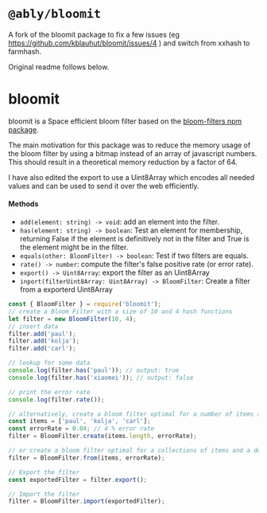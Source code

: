 # `@ably/bloomit`

A fork of the bloomit package to fix a few issues (eg
https://github.com/kblauhut/bloomit/issues/4 ) and switch from xxhash to
farmhash.

Original readme follows below.

# bloomit

bloomit is a Space efficient bloom filter based on the
[bloom-filters npm package](https://www.npmjs.com/package/bloom-filters).

The main motivation for this package was to reduce the memory usage of the bloom
filter by using a bitmap instead of an array of javascript numbers. This should
result in a theoretical memory reduction by a factor of 64.

I have also edited the export to use a Uint8Array which encodes all needed
values and can be used to send it over the web efficiently.

#### Methods

- `add(element: string) -> void`: add an element into the filter.
- `has(element: string) -> boolean`: Test an element for membership, returning
  False if the element is definitively not in the filter and True is the element
  might be in the filter.
- `equals(other: BloomFilter) -> boolean`: Test if two filters are equals.
- `rate() -> number`: compute the filter's false positive rate (or error rate).
- `export() -> Uint8Array`: export the filter as an Uint8Array
- `inport(filterUint8Array: Uint8Array) -> BloomFilter`: Create a filter from a
  exporterd Uint8Array

```javascript
const { BloomFilter } = require('bloomit');
// create a Bloom Filter with a size of 10 and 4 hash functions
let filter = new BloomFilter(10, 4);
// insert data
filter.add('paul');
filter.add('kolja');
filter.add('carl');

// lookup for some data
console.log(filter.has('paul')); // output: true
console.log(filter.has('xiaomei')); // output: false

// print the error rate
console.log(filter.rate());

// alternatively, create a bloom filter optimal for a number of items and a desired error rate
const items = ['paul', 'kolja', 'carl'];
const errorRate = 0.04; // 4 % error rate
filter = BloomFilter.create(items.length, errorRate);

// or create a bloom filter optimal for a collections of items and a desired error rate
filter = BloomFilter.from(items, errorRate);

// Export the filter
const exportedFilter = filter.export();

// Import the filter
filter = BloomFilter.import(exportedFilter);
```
